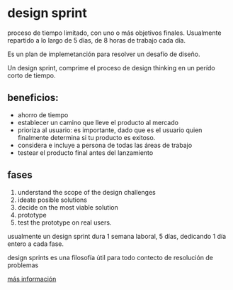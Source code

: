 # design sprint

proceso de tiempo limitado, con uno o más objetivos finales. Usualmente repartido a lo largo de 5 días, de 8 horas de trabajo cada día.

Es un plan de implemetanción para resolver un desafío de diseño.

Un design sprint, comprime el proceso de design thinking en un perído corto de tiempo.

## beneficios:

- ahorro de tiempo
- establecer un camino que lleve el producto al mercado
- prioriza al usuario: es importante, dado que es el usuario quien finalmente determina si tu producto es exitoso.
- considera e incluye a persona de todas las áreas de trabajo
- testear el producto final antes del lanzamiento

## fases
1. understand the scope of the design challenges 
2. ideate posible solutions  
3. decide on the most viable solution
4. prototype
5. test the prototype on real users.

usualmente un design sprint dura 1 semana laboral, 5 días, dedicando 1 día entero a cada fase.

design sprints es una filosofía útil para todo contecto de resolución de problemas 

[más información](https://www.coursera.org/learn/foundations-user-experience-design/supplement/oqyYq/learn-more-about-design-sprints)